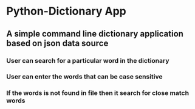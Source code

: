 # Python-Dictionary App

## A simple command line dictionary application based on json data source 

### User can search for a particular word in the dictionary 
### User can enter the words that can be case sensitive 
### If the words is not found in file then it search for close match words
